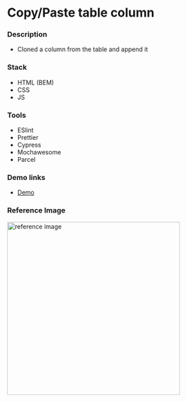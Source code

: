# Copy/Paste table column

### Description

- Cloned a column from the table and append it

### Stack

- HTML (BEM)
- CSS
- JS

### Tools

- ESlint
- Prettier
- Cypress
- Mochawesome
- Parcel

### Demo links

- [Demo](https://AndriiZakharenko.github.io/clone-table-column/)

### Reference Image

<img src="./src/images/start.png" alt="reference image" width="400px" />
